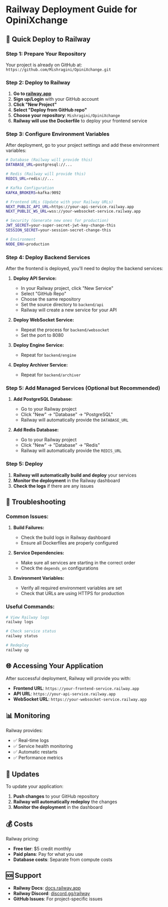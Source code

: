 # Railway Deployment Guide for OpiniXchange

## 🚀 Quick Deploy to Railway

### Step 1: Prepare Your Repository
Your project is already on GitHub at: `https://github.com/Mishragini/OpiniXchange.git`

### Step 2: Deploy to Railway

1. **Go to [railway.app](https://railway.app)**
2. **Sign up/Login** with your GitHub account
3. **Click "New Project"**
4. **Select "Deploy from GitHub repo"**
5. **Choose your repository**: `Mishragini/OpiniXchange`
6. **Railway will use the Dockerfile** to deploy your frontend service

### Step 3: Configure Environment Variables

After deployment, go to your project settings and add these environment variables:

```bash
# Database (Railway will provide this)
DATABASE_URL=postgresql://...

# Redis (Railway will provide this)
REDIS_URL=redis://...

# Kafka Configuration
KAFKA_BROKERS=kafka:9092

# Frontend URLs (Update with your Railway URLs)
NEXT_PUBLIC_API_URL=https://your-api-service.railway.app
NEXT_PUBLIC_WS_URL=wss://your-websocket-service.railway.app

# Security (Generate new ones for production)
JWT_SECRET=your-super-secret-jwt-key-change-this
SESSION_SECRET=your-session-secret-change-this

# Environment
NODE_ENV=production
```

### Step 4: Deploy Backend Services

After the frontend is deployed, you'll need to deploy the backend services:

1. **Deploy API Service:**
   - In your Railway project, click "New Service"
   - Select "GitHub Repo"
   - Choose the same repository
   - Set the source directory to `backend/api`
   - Railway will create a new service for your API

2. **Deploy WebSocket Service:**
   - Repeat the process for `backend/websocket`
   - Set the port to 8080

3. **Deploy Engine Service:**
   - Repeat for `backend/engine`

4. **Deploy Archiver Service:**
   - Repeat for `backend/archiver`

### Step 5: Add Managed Services (Optional but Recommended)

1. **Add PostgreSQL Database:**
   - Go to your Railway project
   - Click "New" → "Database" → "PostgreSQL"
   - Railway will automatically provide the `DATABASE_URL`

2. **Add Redis Database:**
   - Go to your Railway project
   - Click "New" → "Database" → "Redis"
   - Railway will automatically provide the `REDIS_URL`

### Step 5: Deploy

1. **Railway will automatically build and deploy** your services
2. **Monitor the deployment** in the Railway dashboard
3. **Check the logs** if there are any issues

## 🔧 Troubleshooting

### Common Issues:

1. **Build Failures:**
   - Check the build logs in Railway dashboard
   - Ensure all Dockerfiles are properly configured

2. **Service Dependencies:**
   - Make sure all services are starting in the correct order
   - Check the `depends_on` configurations

3. **Environment Variables:**
   - Verify all required environment variables are set
   - Check that URLs are using HTTPS for production

### Useful Commands:

```bash
# View Railway logs
railway logs

# Check service status
railway status

# Redeploy
railway up
```

## 🌐 Accessing Your Application

After successful deployment, Railway will provide you with:
- **Frontend URL**: `https://your-frontend-service.railway.app`
- **API URL**: `https://your-api-service.railway.app`
- **WebSocket URL**: `https://your-websocket-service.railway.app`

## 📊 Monitoring

Railway provides:
- ✅ Real-time logs
- ✅ Service health monitoring
- ✅ Automatic restarts
- ✅ Performance metrics

## 🔄 Updates

To update your application:
1. **Push changes** to your GitHub repository
2. **Railway will automatically redeploy** the changes
3. **Monitor the deployment** in the dashboard

## 💰 Costs

Railway pricing:
- **Free tier**: $5 credit monthly
- **Paid plans**: Pay for what you use
- **Database costs**: Separate from compute costs

## 🆘 Support

- **Railway Docs**: [docs.railway.app](https://docs.railway.app)
- **Railway Discord**: [discord.gg/railway](https://discord.gg/railway)
- **GitHub Issues**: For project-specific issues 